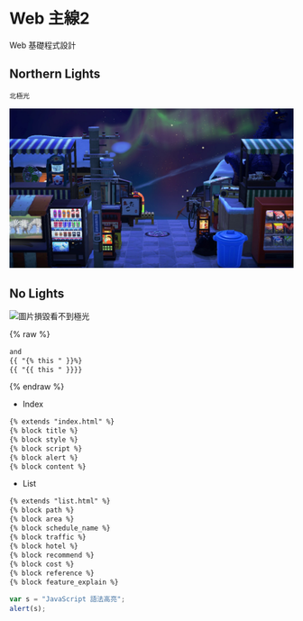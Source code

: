 # Web 主線2
Web 基礎程式設計
## Northern Lights
```bash
北極光
```
![北極光](./image/acnh_northernlight.jpg)
## No Lights
![圖片損毀看不到極光]()

{% raw %}
```
and 
{{ "{% this " }}%}
{{ "{{ this " }}}}
```
{% endraw %}
   
- Index
```jinja
{% extends "index.html" %}
{% block title %}
{% block style %}
{% block script %}
{% block alert %}
{% block content %}
```
- List
```jinja
{% extends "list.html" %}
{% block path %}
{% block area %}
{% block schedule_name %}
{% block traffic %}
{% block hotel %}
{% block recommend %}
{% block cost %}
{% block reference %}
{% block feature_explain %}
```
    
```javascript
var s = "JavaScript 語法高亮";
alert(s);
```
